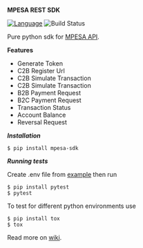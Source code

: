 **MPESA REST SDK**

[![Language](https://img.shields.io/badge/language-python-green.svg)](https://github.com/sartim/mpesa-sdk)
![Build Status](https://github.com/sartim/mpesa-sdk/workflows/Publish%20Python%20Mpesa%20SDK%20distribution%20to%20PyPI/badge.svg)

Pure python sdk for [MPESA API](https://developer.safaricom.co.ke/docs#authentication).


**Features**

* Generate Token
* C2B Register Url
* C2B Simulate Transaction
* C2B Simulate Transaction
* B2B Payment Request
* B2C Payment Request
* Transaction Status
* Account Balance
* Reversal Request

***Installation***

    $ pip install mpesa-sdk

***Running tests***

Create .env file from [example](https://github.com/sartim/mpesa-sdk/blob/master/.env.example) then run
    
    $ pip install pytest
    $ pytest
 
To test for different python environments use
    
    $ pip install tox
    $ tox
 
Read more on [wiki](https://github.com/sartim/mpesa-sdk/wiki).
